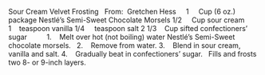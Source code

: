 Sour Cream Velvet Frosting
 
From:  Gretchen Hess
 
 
1     Cup (6 oz.) package Nestlé’s Semi-Sweet Chocolate Morsels
1/2     Cup sour cream
1    teaspoon vanilla
1/4     teaspoon salt
2 1/3    Cup sifted confectioners’ sugar
    
 
 
1.    Melt over hot (not boiling) water Nestlé’s Semi-Sweet chocolate morsels.  
2.    Remove from water.
3.    Blend in sour cream, vanilla and salt.
4.    Gradually beat in confectioners’ sugar.
 
Fills and frosts two 8- or 9-inch layers. 
 

